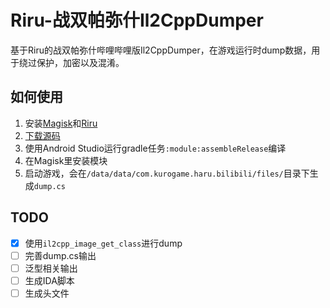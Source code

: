 # Riru-战双帕弥什Il2CppDumper
基于Riru的战双帕弥什哔哩哔哩版Il2CppDumper，在游戏运行时dump数据，用于绕过保护，加密以及混淆。

## 如何使用
1. 安装[Magisk](https://github.com/topjohnwu/Magisk)和[Riru](https://github.com/RikkaApps/Riru)
2. [下载源码](https://github.com/GodLeaveMe/Riru-PunishingGrayRaven-Il2CppDumper/releases)
3. 使用Android Studio运行gradle任务`:module:assembleRelease`编译
4. 在Magisk里安装模块
5. 启动游戏，会在`/data/data/com.kurogame.haru.bilibili/files/`目录下生成`dump.cs`

## TODO
- [x] 使用`il2cpp_image_get_class`进行dump
- [ ] 完善dump.cs输出
- [ ] 泛型相关输出
- [ ] 生成IDA脚本
- [ ] 生成头文件
